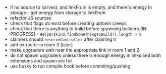 - if no source to harvest, and linkFrom is empty, and there's energy in storage - get energy from storage to linkFrom
- refactor JS sources
- check that flags do exist before creating uptown creeps
- check that there is anything to build before spawning builders (IN PROGRESS) - `HelpersFind.findSomethingToBuild().length > 0`
- claimers should `reserveController` after claiming it
- add extractor in room 3 (later)
- make upgraders wait near the appropriate link in room 1 and 2
- do not spawn upgraders unless there is enough energy in links and both extensions and spawn are full
- use husky to run compile hook before commiting/pushing
